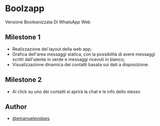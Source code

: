 # Boolzapp

Versione Booleanizzata Di WhatsApp Web

## Milestone 1

- Realizzazione del layout della web app;
- Grafica dell'area messaggi statica, con la possibilità di avere messaggi scritti dall'utente in verde e messaggi ricevuti in bianco;
- Visualizzazione dinamica dei contatti basata sui dati a disposizione.

## Milestone 2 

- Al click su uno dei contatti si aprirà la chat e le info dello stesso


## Author

- [@emanuelevolpes](https://github.com/emanuelevolpes)